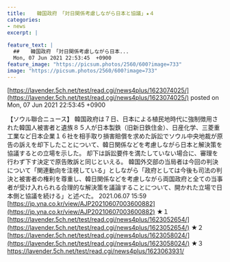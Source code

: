 ```yaml
---
title:  　韓国政府　「対日関係考慮しながら日本と協議」★４　  
categories:
- news
excerpt: |
  
feature_text: |
  ##  　韓国政府　「対日関係考慮しながら日本...
  Mon, 07 Jun 2021 22:53:45  +0900
feature_image: "https://picsum.photos/2560/600?image=733"
image: "https://picsum.photos/2560/600?image=733"
---
```


[https://lavender.5ch.net/test/read.cgi/news4plus/1623074025/](https://lavender.5ch.net/test/read.cgi/news4plus/1623074025/)
posted on Mon, 07 Jun 2021 22:53:45  +0900

<!--more-->

【ソウル聯合ニュース】 韓国政府は７日、日本による植民地時代に強制徴用された韓国人被害者と遺族８５人が日本製鉄（旧新日鉄住金）、日産化学、三菱重工業など日本企業１６社を相手取り損害賠償を求めた訴訟でソウル中央地裁が原告の訴えを却下したことについて、韓日関係などを考慮しながら日本と解決策を協議するとの立場を示した。 却下は訴訟要件を満たしていない場合に、審理を行わず下す決定で原告敗訴と同じといえる。 韓国外交部の当局者は今回の判決について「関連動向を注視している」としながら「政府としては今後も司法の判決と被害者の権利を尊重し、韓日関係などを考慮しながら両国政府と全ての当事者が受け入れられる合理的な解決策を議論することについて、開かれた立場で日本側と協議を続ける」と述べた。 2021.06.07 15:59 [https://jp.yna.co.kr/view/AJP20210607003600882](https://jp.yna.co.kr/view/AJP20210607003600882) ★１ [https://lavender.5ch.net/test/read.cgi/news4plus/1623052654/](https://lavender.5ch.net/test/read.cgi/news4plus/1623052654/) ★２ [https://lavender.5ch.net/test/read.cgi/news4plus/1623058024/](https://lavender.5ch.net/test/read.cgi/news4plus/1623058024/) ★３ https://lavender.5ch.net/test/read.cgi/news4plus/1623063931/
